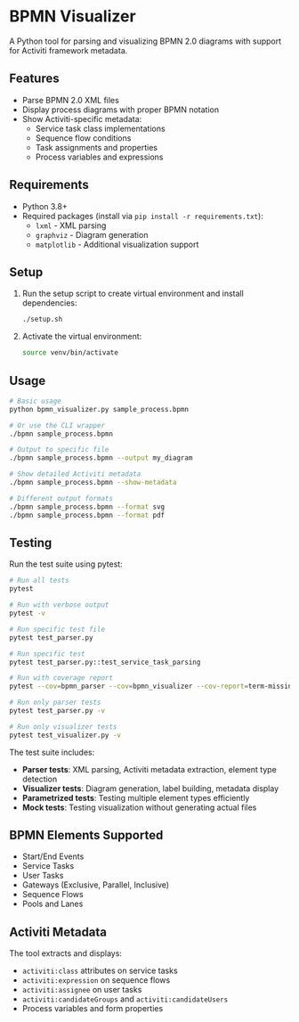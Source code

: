 # BPMN Visualizer

A Python tool for parsing and visualizing BPMN 2.0 diagrams with support for Activiti framework metadata.

## Features

- Parse BPMN 2.0 XML files
- Display process diagrams with proper BPMN notation
- Show Activiti-specific metadata:
  - Service task class implementations
  - Sequence flow conditions
  - Task assignments and properties
  - Process variables and expressions

## Requirements

- Python 3.8+
- Required packages (install via `pip install -r requirements.txt`):
  - `lxml` - XML parsing
  - `graphviz` - Diagram generation
  - `matplotlib` - Additional visualization support

## Setup

1. Run the setup script to create virtual environment and install dependencies:
   ```bash
   ./setup.sh
   ```

2. Activate the virtual environment:
   ```bash
   source venv/bin/activate
   ```

## Usage

```bash
# Basic usage
python bpmn_visualizer.py sample_process.bpmn

# Or use the CLI wrapper
./bpmn sample_process.bpmn

# Output to specific file
./bpmn sample_process.bpmn --output my_diagram

# Show detailed Activiti metadata
./bpmn sample_process.bpmn --show-metadata

# Different output formats
./bpmn sample_process.bpmn --format svg
./bpmn sample_process.bpmn --format pdf
```

## Testing

Run the test suite using pytest:
```bash
# Run all tests
pytest

# Run with verbose output
pytest -v

# Run specific test file
pytest test_parser.py

# Run specific test
pytest test_parser.py::test_service_task_parsing

# Run with coverage report
pytest --cov=bpmn_parser --cov=bpmn_visualizer --cov-report=term-missing

# Run only parser tests
pytest test_parser.py -v

# Run only visualizer tests  
pytest test_visualizer.py -v
```

The test suite includes:
- **Parser tests**: XML parsing, Activiti metadata extraction, element type detection
- **Visualizer tests**: Diagram generation, label building, metadata display
- **Parametrized tests**: Testing multiple element types efficiently
- **Mock tests**: Testing visualization without generating actual files

## BPMN Elements Supported

- Start/End Events
- Service Tasks
- User Tasks
- Gateways (Exclusive, Parallel, Inclusive)
- Sequence Flows
- Pools and Lanes

## Activiti Metadata

The tool extracts and displays:
- `activiti:class` attributes on service tasks
- `activiti:expression` on sequence flows
- `activiti:assignee` on user tasks
- `activiti:candidateGroups` and `activiti:candidateUsers`
- Process variables and form properties
